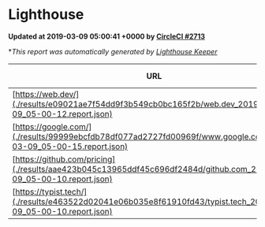 
# Lighthouse

**Updated at 2019-03-09 05:00:41 +0000 by [CircleCI #2713](https://circleci.com/gh/ItinerisLtd/lighthouse-keeper-example/2713)**

**This report was automatically generated by [Lighthouse Keeper](https://github.com/itinerisltd/lighthouse-keeper)*

| URL | Performance | Accessibility | Best Practices | SEO | PWA | Updated At |
| --- | --- | --- | --- | --- | --- | --- |
| [https://web.dev/](./results/e09021ae7f54dd9f3b549cb0bc165f2b/web.dev_2019-03-09_05-00-12.report.json) | 0.97 | 0.93 | 1 | 0.87 | 1 | 2019-03-09T05:00:12.251Z |
| [https://google.com/](./results/99999ebcfdb78df077ad2727fd00969f/www.google.com_2019-03-09_05-00-15.report.json) | 0.91 | 0.71 | 0.93 | 0.82 | 0.58 | 2019-03-09T05:00:15.377Z |
| [https://github.com/pricing](./results/aae423b045c13965ddf45c696df2484d/github.com_2019-03-09_05-00-10.report.json) | 0.8 | 0.89 | 0.93 | 0.91 | 0.58 | 2019-03-09T05:00:10.465Z |
| [https://typist.tech/](./results/e463522d02041e06b035e8f61910fd43/typist.tech_2019-03-09_05-00-10.report.json) | 1 |  |  |  |  | 2019-03-09T05:00:10.329Z |
